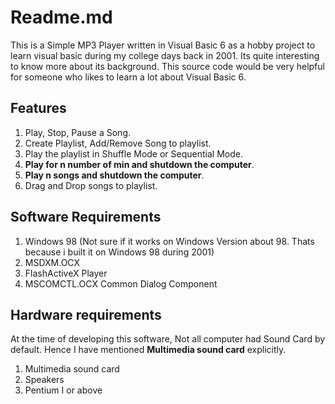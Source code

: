 # Readme.md 

This is a Simple MP3 Player written in Visual Basic 6 as a hobby project to learn visual basic during my college days back in 2001. Its quite interesting to know more about its background.
This source code would be very helpful for someone who likes to learn a lot about Visual Basic 6.

## Features

1. Play, Stop, Pause a Song.
2. Create Playlist, Add/Remove Song to playlist.
3. Play the playlist in Shuffle Mode or Sequential Mode.
4. **Play for n number of min and shutdown the computer**.
5. **Play n songs and shutdown the computer**.
6. Drag and Drop songs to playlist.

## Software Requirements

1. Windows 98 (Not sure if it works on Windows Version about 98. Thats because i built it on Windows 98 during 2001)
2. MSDXM.OCX
3. FlashActiveX Player
4. MSCOMCTL.OCX Common Dialog Component

## Hardware requirements

At the time of developing this software, Not all computer had Sound Card by default. Hence I have mentioned  **Multimedia sound card** explicitly.

1. Multimedia sound card
2. Speakers
3. Pentium I or above
